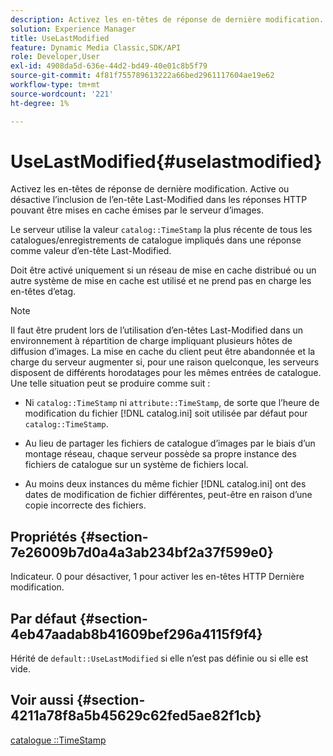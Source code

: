 ```yaml
---
description: Activez les en-têtes de réponse de dernière modification. Active ou désactive l’inclusion de l’en-tête Last-Modified dans les réponses HTTP pouvant être mises en cache émises par le serveur d’images.
solution: Experience Manager
title: UseLastModified
feature: Dynamic Media Classic,SDK/API
role: Developer,User
exl-id: 4908da5d-636e-44d2-bd49-40e01c8b5f79
source-git-commit: 4f81f755789613222a66bed2961117604ae19e62
workflow-type: tm+mt
source-wordcount: '221'
ht-degree: 1%

---
```


# UseLastModified{#uselastmodified}

Activez les en-têtes de réponse de dernière modification. Active ou désactive l’inclusion de l’en-tête Last-Modified dans les réponses HTTP pouvant être mises en cache émises par le serveur d’images.

Le serveur utilise la valeur `catalog::TimeStamp` la plus récente de tous les catalogues/enregistrements de catalogue impliqués dans une réponse comme valeur d’en-tête Last-Modified.

Doit être activé uniquement si un réseau de mise en cache distribué ou un autre système de mise en cache est utilisé et ne prend pas en charge les en-têtes d’etag.

>[!NOTE]
>
>Il faut être prudent lors de l’utilisation d’en-têtes Last-Modified dans un environnement à répartition de charge impliquant plusieurs hôtes de diffusion d’images. La mise en cache du client peut être abandonnée et la charge du serveur augmenter si, pour une raison quelconque, les serveurs disposent de différents horodatages pour les mêmes entrées de catalogue. Une telle situation peut se produire comme suit :
>
>* Ni `catalog::TimeStamp` ni `attribute::TimeStamp`, de sorte que l’heure de modification du fichier [!DNL catalog.ini] soit utilisée par défaut pour `catalog::TimeStamp`.
>
>* Au lieu de partager les fichiers de catalogue d’images par le biais d’un montage réseau, chaque serveur possède sa propre instance des fichiers de catalogue sur un système de fichiers local.
>* Au moins deux instances du même fichier [!DNL catalog.ini] ont des dates de modification de fichier différentes, peut-être en raison d’une copie incorrecte des fichiers.
>

## Propriétés {#section-7e26009b7d0a4a3ab234bf2a37f599e0}

Indicateur. 0 pour désactiver, 1 pour activer les en-têtes HTTP Dernière modification.

## Par défaut {#section-4eb47aadab8b41609bef296a4115f9f4}

Hérité de `default::UseLastModified` si elle n’est pas définie ou si elle est vide.

## Voir aussi {#section-4211a78f8a5b45629c62fed5ae82f1cb}

[catalogue ::TimeStamp](../../../../../is-api/image-catalog/image-serving-api-ref/c-image-catalog-reference/c-image-svg-data-reference/c-image-data-reference/r-timestamp-cat.md#reference-59a27b72f4cb4a53a3baba83214c4ded)
